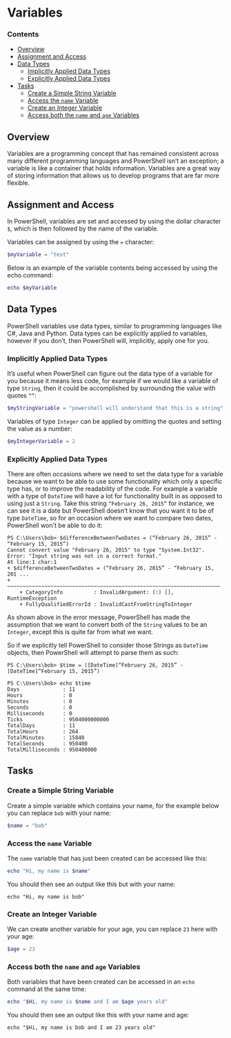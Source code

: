 # Variables
<!--TOC_START-->
### Contents
- [Overview](#overview)
- [Assignment and Access](#assignment-and-access)
- [Data Types](#data-types)
	- [Implicitly Applied Data Types](#implicitly-applied-data-types)
	- [Explicitly Applied Data Types](#explicitly-applied-data-types)
- [Tasks](#tasks)
	- [Create a Simple String Variable](#create-a-simple-string-variable)
	- [Access the `name` Variable](#access-the-name-variable)
	- [Create an Integer Variable](#create-an-integer-variable)
	- [Access both the `name` and `age` Variables](#access-both-the-name-and-age-variables)

<!--TOC_END-->
## Overview
Variables are a programming concept that has remained consistent across many different programming languages and PowerShell isn’t an exception; a variable is like a container that holds information.
Variables are a great way of storing information that allows us to develop programs that are far more flexible.

## Assignment and Access
In PowerShell, variables are set and accessed by using the dollar character `$`, which is then followed by the name of the variable.

Variables can be assigned by using the `=` character:
```powershell
$myVariable = "test"
```

Below is an example of the variable contents being accessed by using the echo command:
```powershell
echo $myVariable
```

## Data Types
PowerShell variables use data types, similar to programming languages like C#, Java and Python.
Data types can be explicitly applied to variables, however if you don’t, then PowerShell will, implicitly, apply one for you.

### Implicitly Applied Data Types
It’s useful when PowerShell can figure out the data type of a variable for you because it means less code, for example if we would like a variable of type `String`, then it could be accomplished by surrounding the value with quotes `“”`:
```powershell
$myStringVariable = "powershell will understand that this is a string"
```
Variables of type `Integer` can be applied by omitting the quotes and setting the value as a number:
```powershell
$myIntegerVariable = 2
```
### Explicitly Applied Data Types
There are often occasions where we need to set the data type for a variable because we want to be able to use some functionality which only a specific type has, or to improve the readability of the code.
For example a variable with a type of `DateTime` will have a lot for functionality built in as opposed to using just a `String`.
Take this string `“February 26, 2015”` for instance, we can see it is a date but PowerShell doesn’t know that you want it to be of type `DateTime`, so for an occasion where we want to compare two dates, PowerShell won't be able to do it:
```text
PS C:\Users\bob> $differenceBetweenTwoDates = (“February 26, 2015” - “February 15, 2015”)
Cannot convert value "February 26, 2015" to type "System.Int32". Error: "Input string was not in a correct format."
At line:1 char:1
+ $differenceBetweenTwoDates = (“February 26, 2015” - “February 15, 201 ...
+ ~~~~~~~~~~~~~~~~~~~~~~~~~~~~~~~~~~~~~~~~~~~~~~~~~~~~~~~~~~~~~~~~~~~~~
    + CategoryInfo          : InvalidArgument: (:) [], RuntimeException
    + FullyQualifiedErrorId : InvalidCastFromStringToInteger
```
As shown above in the error message, PowerShell has made the assumption that we want to convert both of the `String` values to be an `Integer`, except this is quite far from what we want.

So if we explicitly tell PowerShell to consider those Strings as `DateTime` objects, then PowerShell will attempt to parse them as such:
```text
PS C:\Users\bob> $time = ([DateTime]“February 26, 2015” - [DateTime]“February 15, 2015”)

PS C:\Users\bob> echo $time
Days              : 11
Hours             : 0
Minutes           : 0
Seconds           : 0
Milliseconds      : 0
Ticks             : 9504000000000
TotalDays         : 11
TotalHours        : 264
TotalMinutes      : 15840
TotalSeconds      : 950400
TotalMilliseconds : 950400000
```

## Tasks
### Create a Simple String Variable
Create a simple variable which contains your name, for the example below you can replace `bob` with your name:
```powershell
$name = "bob"
```
### Access the `name` Variable
The `name` variable that has just been created can be accessed like this:
```powershell
echo "Hi, my name is $name"
```
You should then see an output like this but with your name:
```text
echo "Hi, my name is bob"
```
### Create an Integer Variable
We can create another variable for your age, you can replace `23` here with your age:
```powershell
$age = 23
```
### Access both the `name` and `age` Variables
Both variables that have been created can be accessed in an `echo` command at the same time:
```powershell
echo "$Hi, my name is $name and I am $age years old"
```
You should then see an output like this with your name and age:
```text
echo "$Hi, my name is bob and I am 23 years old"
```
